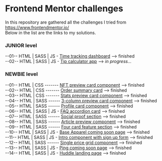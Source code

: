 # Frontend Mentor challenges
In this repository are gathered all the challenges I tried from https://www.frontendmentor.io/  
Below in the list are the links to my solutions.
  
### JUNIOR level  
--01-- HTML | SASS | JS - [Time tracking dashboard](https://strosi.github.io/frontend-mentor-challenges/junior/time-tracking-dashboard-main) --> finished  
--02-- HTML | SASS | JS - [Tip calculator app](https://strosi.github.io/frontend-mentor-challenges/junior/tip-calculator-app-main) --> <em>in progress...</em>  
  
### NEWBIE level  
--01-- HTML | CSS ------- [NFT preview card component](https://strosi.github.io/frontend-mentor-challenges/nft-preview-card-component-main) --> finished  
--02-- HTML | CSS ------- [Order summary card](https://strosi.github.io/frontend-mentor-challenges/order-summary-component-main)  --> finished  
--03-- HTML | CSS ------- [Stats preview card component](https://strosi.github.io/frontend-mentor-challenges/stats-preview-card-component-main)  --> finished  
--04-- HTML | SASS ------ [3-column preview card component](https://strosi.github.io/frontend-mentor-challenges/3-column-preview-card-component-main)  --> finished  
--05-- HTML | SASS ------ [Profile card component](https://strosi.github.io/frontend-mentor-challenges/profile-card-component-main)  --> finished  
--06-- HTML | SASS | JS - [FAQ accordion card](https://strosi.github.io/frontend-mentor-challenges/faq-accordion-card-main)  --> finished  
--07-- HTML | SASS ------ [Social proof section](https://strosi.github.io/frontend-mentor-challenges/social-proof-section-master)  --> finished  
--08-- HTML | SASS ------ [Article preview component](https://strosi.github.io/frontend-mentor-challenges/article-preview-component-master)  --> finished  
--09-- HTML | SASS ------ [Four card feature section](https://strosi.github.io/frontend-mentor-challenges/four-card-feature-section-master)  --> finished  
--10-- HTML | SASS | JS - [Base Apparel coming soon page](https://strosi.github.io/frontend-mentor-challenges/base-apparel-coming-soon-master)  --> finished  
--11-- HTML | SASS | JS - [Intro component with sign up form](https://strosi.github.io/frontend-mentor-challenges/intro-component-with-signup-form-master)  --> finished  
--12-- HTML | SASS ------ [Single price grid component](https://strosi.github.io/frontend-mentor-challenges/single-price-grid-component-master)  --> finished  
--13-- HTML | SASS | JS - [Ping coming soon page](https://strosi.github.io/frontend-mentor-challenges/ping-coming-soon-page-master)  --> finished  
--14-- HTML | SASS | JS - [Huddle landing page](https://strosi.github.io/frontend-mentor-challenges/huddle-landing-page-with-single-introductory-section-master)  --> finished  
